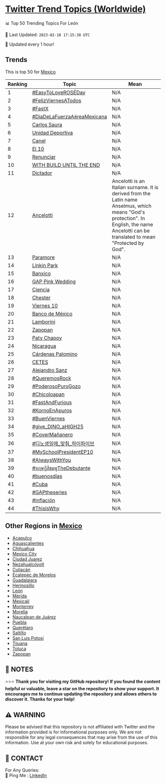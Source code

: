 [Twitter Trend Topics (Worldwide)](https://github.com/ErcinDedeoglu/Twitter-Trend-Topics)
==========


📊 Top 50 Trending Topics For León

📆 Last Updated: `2023-02-10 17:15:38 UTC`

🔧 Updated every 1 hour!


## Trends

This is top 50 for [Mexico](</Mexico>)

| Ranking | Topic | Mean |
| ------- | ------------ | ------------ |
| 1 | [#EasyToLoveROSÉDay](http://twitter.com/search?q=%23EasyToLoveROS%c3%89Day) | N/A |
| 2 | [#FelizViernesATodos](http://twitter.com/search?q=%23FelizViernesATodos) | N/A |
| 3 | [#FastX](http://twitter.com/search?q=%23FastX) | N/A |
| 4 | [#DíaDeLaFuerzaAéreaMexicana](http://twitter.com/search?q=%23D%c3%adaDeLaFuerzaA%c3%a9reaMexicana) | N/A |
| 5 | [Carlos Saura](http://twitter.com/search?q=Carlos+Saura) | N/A |
| 6 | [Unidad Deportiva](http://twitter.com/search?q=Unidad+Deportiva) | N/A |
| 7 | [Canel](http://twitter.com/search?q=Canel) | N/A |
| 8 | [El 10](http://twitter.com/search?q=El+10) | N/A |
| 9 | [Renunciar](http://twitter.com/search?q=Renunciar) | N/A |
| 10 | [WITH BUILD UNTIL THE END](http://twitter.com/search?q=WITH+BUILD+UNTIL+THE+END) | N/A |
| 11 | [Dictador](http://twitter.com/search?q=Dictador) | N/A |
| 12 | [Ancelotti](http://twitter.com/search?q=Ancelotti) | Ancelotti is an Italian surname. It is derived from the Latin name Anselmus, which means "God's protection". In English, the name Ancelotti can be translated to mean "Protected by God". |
| 13 | [Paramore](http://twitter.com/search?q=Paramore) | N/A |
| 14 | [Linkin Park](http://twitter.com/search?q=Linkin+Park) | N/A |
| 15 | [Banxico](http://twitter.com/search?q=Banxico) | N/A |
| 16 | [GAP Pink Wedding](http://twitter.com/search?q=GAP+Pink+Wedding) | N/A |
| 17 | [Ciencia](http://twitter.com/search?q=Ciencia) | N/A |
| 18 | [Chester](http://twitter.com/search?q=Chester) | N/A |
| 19 | [Viernes 10](http://twitter.com/search?q=Viernes+10) | N/A |
| 20 | [Banco de México](http://twitter.com/search?q=Banco+de+M%c3%a9xico) | N/A |
| 21 | [Lamborini](http://twitter.com/search?q=Lamborini) | N/A |
| 22 | [Zapopan](http://twitter.com/search?q=Zapopan) | N/A |
| 23 | [Paty Chapoy](http://twitter.com/search?q=Paty+Chapoy) | N/A |
| 24 | [Nicaragua](http://twitter.com/search?q=Nicaragua) | N/A |
| 25 | [Cárdenas Palomino](http://twitter.com/search?q=C%c3%a1rdenas+Palomino) | N/A |
| 26 | [CETES](http://twitter.com/search?q=CETES) | N/A |
| 27 | [Alejandro Sanz](http://twitter.com/search?q=Alejandro+Sanz) | N/A |
| 28 | [#QueremosRock](http://twitter.com/search?q=%23QueremosRock) | N/A |
| 29 | [#PoderosoPuroGozo](http://twitter.com/search?q=%23PoderosoPuroGozo) | N/A |
| 30 | [#Chicoloapan](http://twitter.com/search?q=%23Chicoloapan) | N/A |
| 31 | [#FastAndFurious](http://twitter.com/search?q=%23FastAndFurious) | N/A |
| 32 | [#KornoEnApuros](http://twitter.com/search?q=%23KornoEnApuros) | N/A |
| 33 | [#BuenViernes](http://twitter.com/search?q=%23BuenViernes) | N/A |
| 34 | [#give_DINO_aHIGH25](http://twitter.com/search?q=%23give_DINO_aHIGH25) | N/A |
| 35 | [#CoverMañanero](http://twitter.com/search?q=%23CoverMa%c3%b1anero) | N/A |
| 36 | [#디노생일에_맞춰_하이파이브](http://twitter.com/search?q=%23%eb%94%94%eb%85%b8%ec%83%9d%ec%9d%bc%ec%97%90_%eb%a7%9e%ec%b6%b0_%ed%95%98%ec%9d%b4%ed%8c%8c%ec%9d%b4%eb%b8%8c) | N/A |
| 37 | [#MySchoolPresidentEP10](http://twitter.com/search?q=%23MySchoolPresidentEP10) | N/A |
| 38 | [#AlwaysWithYou](http://twitter.com/search?q=%23AlwaysWithYou) | N/A |
| 39 | [#ทฤษฎีสีชมพูTheDebutante](http://twitter.com/search?q=%23%e0%b8%97%e0%b8%a4%e0%b8%a9%e0%b8%8e%e0%b8%b5%e0%b8%aa%e0%b8%b5%e0%b8%8a%e0%b8%a1%e0%b8%9e%e0%b8%b9TheDebutante) | N/A |
| 40 | [#buenosdías](http://twitter.com/search?q=%23buenosd%c3%adas) | N/A |
| 41 | [#Cuba](http://twitter.com/search?q=%23Cuba) | N/A |
| 42 | [#GAPtheseries](http://twitter.com/search?q=%23GAPtheseries) | N/A |
| 43 | [#inflación](http://twitter.com/search?q=%23inflaci%c3%b3n) | N/A |
| 44 | [#ThisIsWhy](http://twitter.com/search?q=%23ThisIsWhy) | N/A |



## Other Regions in [Mexico](</Mexico>)

* [Acapulco](</Mexico/Acapulco.md>)
* [Aguascalientes](</Mexico/Aguascalientes.md>)
* [Chihuahua](</Mexico/Chihuahua.md>)
* [Mexico City](</Mexico/Mexico City.md>)
* [Ciudad Juarez](</Mexico/Ciudad Juarez.md>)
* [Nezahualcóyotl](</Mexico/Nezahualcóyotl.md>)
* [Culiacán](</Mexico/Culiacán.md>)
* [Ecatepec de Morelos](</Mexico/Ecatepec de Morelos.md>)
* [Guadalajara](</Mexico/Guadalajara.md>)
* [Hermosillo](</Mexico/Hermosillo.md>)
* [León](</Mexico/León.md>)
* [Mérida](</Mexico/Mérida.md>)
* [Mexicali](</Mexico/Mexicali.md>)
* [Monterrey](</Mexico/Monterrey.md>)
* [Morelia](</Mexico/Morelia.md>)
* [Naucalpan de Juárez](</Mexico/Naucalpan de Juárez.md>)
* [Puebla](</Mexico/Puebla.md>)
* [Querétaro](</Mexico/Querétaro.md>)
* [Saltillo](</Mexico/Saltillo.md>)
* [San Luis Potosí](</Mexico/San Luis Potosí.md>)
* [Tijuana](</Mexico/Tijuana.md>)
* [Toluca](</Mexico/Toluca.md>)
* [Zapopan](</Mexico/Zapopan.md>)



## 📝 NOTES

⭐⭐⭐ **Thank you for visiting my GitHub repository! If you found the content helpful or valuable, leave a star on the repository to show your support. It encourages me to continue updating the repository and allows others to discover it. Thanks for your help!**


## ⚠️ WARNING

Please be advised that this repository is not affiliated with Twitter and the information provided is for informational purposes only. We are not responsible for any legal consequences that may arise from the use of this information. Use at your own risk and solely for educational purposes.


## 📨 CONTACT

 For Any Queries:  
            🏓 Ping Me : [LinkedIn](https://www.linkedin.com/in/ercindedeoglu/)
